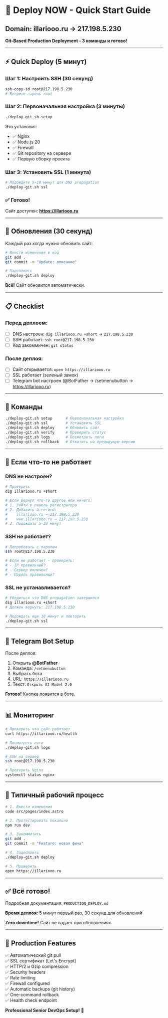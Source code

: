 # 🚀 Deploy NOW - Quick Start Guide

## Domain: illariooo.ru → 217.198.5.230

**Git-Based Production Deployment - 3 команды и готово!**

---

## ⚡ Quick Deploy (5 минут)

### Шаг 1: Настроить SSH (30 секунд)

```bash
ssh-copy-id root@217.198.5.230
# Введите пароль root
```

### Шаг 2: Первоначальная настройка (3 минуты)

```bash
./deploy-git.sh setup
```

Это установит:
- ✅ Nginx
- ✅ Node.js 20
- ✅ Firewall
- ✅ Git repository на сервере
- ✅ Первую сборку проекта

### Шаг 3: Установить SSL (1 минута)

```bash
# Подождите 5-10 минут для DNS propagation
./deploy-git.sh ssl
```

### ✅ Готово!

Сайт доступен: **https://illariooo.ru**

---

## 🔄 Обновления (30 секунд)

Каждый раз когда нужно обновить сайт:

```bash
# Внести изменения в код
git add .
git commit -m "Update: описание"

# Задеплоить
./deploy-git.sh deploy
```

**Всё!** Сайт обновится автоматически.

---

## 📋 Checklist

### Перед деплоем:
- [ ] DNS настроен: `dig illariooo.ru +short` → `217.198.5.230`
- [ ] SSH работает: `ssh root@217.198.5.230`
- [ ] Код закоммичен: `git status`

### После деплоя:
- [ ] Сайт открывается: `open https://illariooo.ru`
- [ ] SSL работает (зеленый замок)
- [ ] Telegram bot настроен (@BotFather → /setmenubutton → https://illariooo.ru)

---

## 🎯 Команды

```bash
./deploy-git.sh setup      # Первоначальная настройка
./deploy-git.sh ssl        # Установить SSL
./deploy-git.sh deploy     # Обновить сайт
./deploy-git.sh verify     # Проверить статус
./deploy-git.sh logs       # Посмотреть логи
./deploy-git.sh rollback   # Откатить на предыдущую версию
```

---

## 🐛 Если что-то не работает

### DNS не настроен?

```bash
# Проверить
dig illariooo.ru +short

# Если вернул что-то другое или ничего:
# 1. Зайти в панель регистратора
# 2. Добавить A-record:
#    illariooo.ru → 217.198.5.230
#    www.illariooo.ru → 217.198.5.230
# 3. Подождать 5-30 минут
```

### SSH не работает?

```bash
# Попробовать с паролем
ssh root@217.198.5.230

# Если не работает - проверить:
# - IP правильный?
# - Сервер включен?
# - Пароль правильный?
```

### SSL не устанавливается?

```bash
# Убедиться что DNS propagation завершился
dig illariooo.ru +short
# Должен вернуть: 217.198.5.230

# Подождать еще 10 минут и повторить
./deploy-git.sh ssl
```

---

## 📱 Telegram Bot Setup

После деплоя:

1. Открыть **@BotFather**
2. Команда: `/setmenubutton`
3. Выбрать бота
4. URL: `https://illariooo.ru`
5. Текст: `Открыть AI Model 2.0`

**Готово!** Кнопка появится в боте.

---

## 📊 Мониторинг

```bash
# Проверить что сайт работает
curl https://illariooo.ru/health

# Посмотреть логи
./deploy-git.sh logs

# SSH на сервер
ssh root@217.198.5.230

# Проверить Nginx
systemctl status nginx
```

---

## 🔄 Типичный рабочий процесс

```bash
# 1. Внести изменения
code src/pages/index.astro

# 2. Протестировать локально
npm run dev

# 3. Закоммитить
git add .
git commit -m "Feature: новая фича"

# 4. Задеплоить
./deploy-git.sh deploy

# 5. Проверить
open https://illariooo.ru
```

---

## ✅ Всё готово!

Подробная документация: `PRODUCTION_DEPLOY.md`

**Время деплоя:** 5 минут первый раз, 30 секунд для обновлений

**Zero downtime!** Сайт не падает при обновлениях.

---

## 🎉 Production Features

✅ Автоматический git pull  
✅ SSL сертификат (Let's Encrypt)  
✅ HTTP/2 и Gzip compression  
✅ Security headers  
✅ Rate limiting  
✅ Firewall configured  
✅ Automatic backups (git history)  
✅ One-command rollback  
✅ Health check endpoint  

**Professional Senior DevOps Setup!** 🚀
